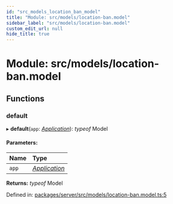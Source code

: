 ```yaml
---
id: "src_models_location_ban_model"
title: "Module: src/models/location-ban.model"
sidebar_label: "src/models/location-ban.model"
custom_edit_url: null
hide_title: true
---
```


# Module: src/models/location-ban.model

## Functions

### default

▸ **default**(`app`: [*Application*](src_declarations.md#application)): *typeof* Model

#### Parameters:

Name | Type |
:------ | :------ |
`app` | [*Application*](src_declarations.md#application) |

**Returns:** *typeof* Model

Defined in: [packages/server/src/models/location-ban.model.ts:5](https://github.com/xr3ngine/xr3ngine/blob/66a84a950/packages/server/src/models/location-ban.model.ts#L5)
